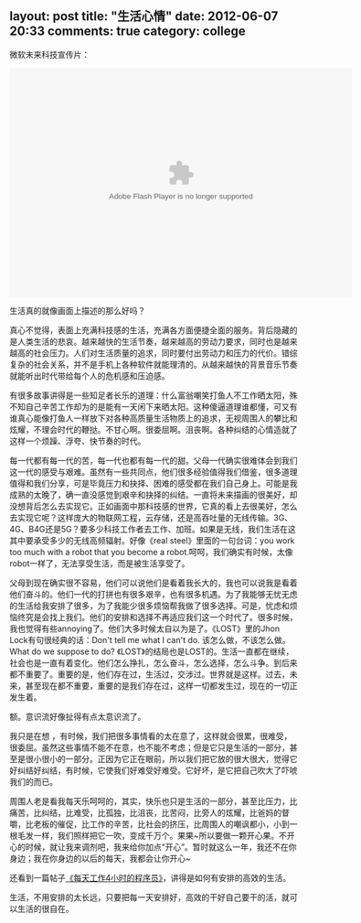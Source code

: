 layout: post
title: "生活心情"
date: 2012-06-07 20:33
comments: true
category: college
--------------------

微软未来科技宣传片：   

<!-- more -->

<center><object width="600" height="400" classid="clsid:d27cdb6e-ae6d-11cf-96b8-444553540000" codebase="http://download.macromedia.com/pub/shockwave/cabs/flash/swflash.cab#version=6,0,40,0"><param name="src" value="http://player.youku.com/player.php/sid/XMzE3NDg2Mjcy/v.swf" /><param name="allowfullscreen" value="true" /><param name="quality" value="high" /><param name="allowscriptaccess" value="always" /><embed width="600" height="400" type="application/x-shockwave-flash" src="http://player.youku.com/player.php/sid/XMzE3NDg2Mjcy/v.swf" allowfullscreen="true" quality="high" allowscriptaccess="always" /></object></center>

生活真的就像画面上描述的那么好吗？

真心不觉得，表面上充满科技感的生活，充满各方面便捷全面的服务。背后隐藏的是人类生活的悲哀。越来越快的生活节奏，越来越高的劳动力要求，同时也是越来越高的社会压力。人们对生活质量的追求，同时要付出劳动力和压力的代价。错综复杂的社会关系，并不是手机上各种软件就能理清的。从越来越快的背景音乐节奏就能听出时代带给每个人的危机感和压迫感。

有很多故事讲得是一些知足者长乐的道理：什么富翁嘲笑打鱼人不工作晒太阳，殊不知自己辛苦工作却为的是能有一天闲下来晒太阳。这种傻逼道理谁都懂，可又有谁真心能像打鱼人一样放下对各种高质量生活物质上的追求，无视周围人的攀比和炫耀，不理会时代的鞭挞。不甘心啊。很委屈啊。沮丧啊。各种纠结的心情造就了这样一个烦躁、浮夸、快节奏的时代。

每一代都有每一代的苦，每一代也都有每一代的甜。父母一代确实很难体会到我们这一代的感受与艰难。虽然有一些共同点，他们很多经验值得我们借鉴，很多道理值得和我们分享，可是毕竟压力和抉择、困难的感受都在我们自己身上。可能是我成熟的太晚了，确一直没感觉到艰辛和抉择的纠结。一直将未来描画的很美好，却没想背后怎么去实现它。正如画面中那科技感的世界，它真的看上去很美好，怎么去实现它呢？这样庞大的物联网工程，云存储，还是高吞吐量的无线传输。3G、4G、B4G还是5G？要多少科技工作者去工作、加班。如果是无线，我们生活在这其中要承受多少的无线高频辐射。好像《real steel》里面的一句台词：you work too much with a robot that you become a robot.呵呵，我们确实有时候，太像robot一样了，无法享受生活，而是被生活享受了。

父母到现在确实很不容易，他们可以说他们是看着我长大的，我也可以说我是看着他们奋斗的。他们一代的打拼也有很多艰辛，也有很多机遇。为了我能够无忧无虑的生活给我安排了很多，为了我能少很多烦恼帮我做了很多选择。可是，忧虑和烦恼终究是会找上我们。他们的安排和选择不再适应我们这一个时代了。很多时候，我也觉得有些annoying了。他们大多时候太自以为是了。《LOST》里的Jhon Lock有句很经典的话：Don't tell me what I can't do. 该怎么做，不该怎么做。What do we suppose to do? 《LOST》的结局也是LOST的。生活一直都在继续，社会也是一直有着变化。他们怎么挣扎，怎么奋斗，怎么选择，怎么斗争。到后来都不重要了。重要的是，他们存在过，生活过，交涉过。世界就是这样。过去，未来，甚至现在都不重要，重要的是我们存在过，这样一切都发生过，现在的一切正发生着。

额。意识流好像扯得有点太意识流了。

我只是在想 ，有时候，我们把很多事情看的太在意了，这样就会很累，很难受，很委屈。虽然这些事情不能不在意，也不能不考虑；但是它只是生活的一部分，甚至是很小很小的一部分。正因为它正在眼前，所以我们把它放的很大很大，觉得它好纠结好纠结，有时候，它使我们好难受好难受。它好坏，是它把自己吹大了吓唬我们的而已。

周围人老是看我每天乐呵呵的，其实，快乐也只是生活的一部分，甚至比压力，比痛苦，比纠结，比难受，比孤独，比沮丧，比苦闷，比旁人的炫耀，比爸妈的督嚼，比老板的催促，比工作的辛苦，比社会的挤压，比周围人的嘲讽都小，小到一根毛发一样，我们照样把它一吹，变成千万个。果果~所以要做一颗开心果。不开心的时候，就让我来调剂吧，我来给你加点“开心”。暂时就这么一年，我还不在你身边；我在你身边的以后的每天，我都会让你开心~

还看到一篇帖子[《每天工作4小时的程序员》](http://news.cfan.com.cn/cfan/2012-06-06/1338974259d70247.shtml)，讲得是如何有安排的高效的生活。

生活，不用安排的太长远，只要把每一天安排好，高效的干好自己要干的活，就可以生活的很自在。

